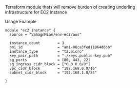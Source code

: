 Terraform module thats will remove burden of creating underling infrastructure for EC2 instance

Usage Example

```hcl
module "ec2_instance" {
  source = "VahagnMian/env-ec2/aws"

  instance_count        = 3
  ami_id                = "ami-08ca3fed11864d6bb"
  instance_type         = "t2.micro"
  key_pair_path         = "./keys.public-key.pub"
  sg_ports              = [80, 443, 22]
  sg_ingress_cidr_block = ["0.0.0.0/0"]
  vpc_cidr_block        = "192.168.0.0/16"
  subnet_cidr_block     = "192.168.1.0/24"

}

